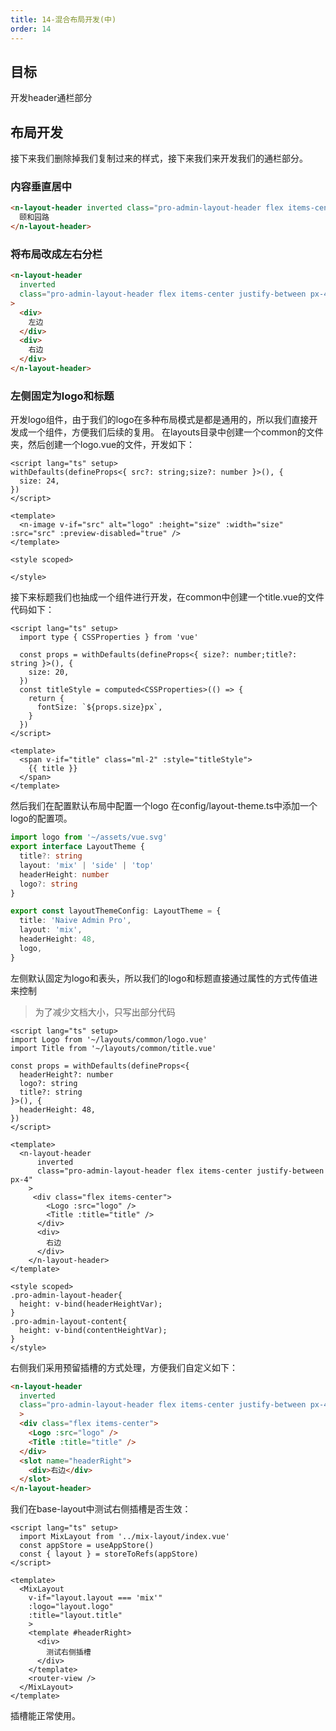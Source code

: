 ```yaml
---
title: 14-混合布局开发(中)
order: 14
---
```


## 目标
开发header通栏部分

## 布局开发
接下来我们删除掉我们复制过来的样式，接下来我们来开发我们的通栏部分。
### 内容垂直居中
```html
<n-layout-header inverted class="pro-admin-layout-header flex items-center px-4">
  颐和园路
</n-layout-header>
```
### 将布局改成左右分栏
```html
<n-layout-header
  inverted
  class="pro-admin-layout-header flex items-center justify-between px-4"
>
  <div>
    左边
  </div>
  <div>
    右边
  </div>
</n-layout-header>
```
### 左侧固定为logo和标题
开发logo组件，由于我们的logo在多种布局模式是都是通用的，所以我们直接开发成一个组件，方便我们后续的复用。
在layouts目录中创建一个common的文件夹，然后创建一个logo.vue的文件，开发如下：
```vue
<script lang="ts" setup>
withDefaults(defineProps<{ src?: string;size?: number }>(), {
  size: 24,
})
</script>

<template>
  <n-image v-if="src" alt="logo" :height="size" :width="size" :src="src" :preview-disabled="true" />
</template>

<style scoped>

</style>

```

接下来标题我们也抽成一个组件进行开发，在common中创建一个title.vue的文件代码如下：
```vue
<script lang="ts" setup>
  import type { CSSProperties } from 'vue'

  const props = withDefaults(defineProps<{ size?: number;title?: string }>(), {
    size: 20,
  })
  const titleStyle = computed<CSSProperties>(() => {
    return {
      fontSize: `${props.size}px`,
    }
  })
</script>

<template>
  <span v-if="title" class="ml-2" :style="titleStyle">
    {{ title }}
  </span>
</template>

```

然后我们在配置默认布局中配置一个logo
在config/layout-theme.ts中添加一个logo的配置项。
```typescript
import logo from '~/assets/vue.svg'
export interface LayoutTheme {
  title?: string
  layout: 'mix' | 'side' | 'top'
  headerHeight: number
  logo?: string
}

export const layoutThemeConfig: LayoutTheme = {
  title: 'Naive Admin Pro',
  layout: 'mix',
  headerHeight: 48,
  logo,
}

```

左侧默认固定为logo和表头，所以我们的logo和标题直接通过属性的方式传值进来控制
> 为了减少文档大小，只写出部分代码

```vue
<script lang="ts" setup>
import Logo from '~/layouts/common/logo.vue'
import Title from '~/layouts/common/title.vue'

const props = withDefaults(defineProps<{
  headerHeight?: number
  logo?: string
  title?: string
}>(), {
  headerHeight: 48,
})
</script>

<template>
  <n-layout-header
      inverted
      class="pro-admin-layout-header flex items-center justify-between px-4"
    >
     <div class="flex items-center">
        <Logo :src="logo" />
        <Title :title="title" />
      </div>
      <div>
        右边
      </div>
    </n-layout-header>
</template>

<style scoped>
.pro-admin-layout-header{
  height: v-bind(headerHeightVar);
}
.pro-admin-layout-content{
  height: v-bind(contentHeightVar);
}
</style>

```

右侧我们采用预留插槽的方式处理，方便我们自定义如下：
```html
<n-layout-header
  inverted
  class="pro-admin-layout-header flex items-center justify-between px-4"
  >
  <div class="flex items-center">
    <Logo :src="logo" />
    <Title :title="title" />
  </div>
  <slot name="headerRight">
    <div>右边</div>
  </slot>
</n-layout-header>
```
我们在base-layout中测试右侧插槽是否生效：
```vue
<script lang="ts" setup>
  import MixLayout from '../mix-layout/index.vue'
  const appStore = useAppStore()
  const { layout } = storeToRefs(appStore)
</script>

<template>
  <MixLayout
    v-if="layout.layout === 'mix'"
    :logo="layout.logo"
    :title="layout.title"
    >
    <template #headerRight>
      <div>
        测试右侧插槽
      </div>
    </template>
    <router-view />
  </MixLayout>
</template>

```
插槽能正常使用。
